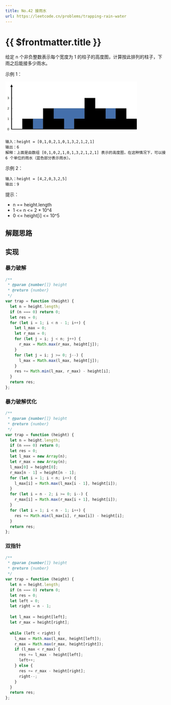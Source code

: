 ```yaml
---
title: No.42 接雨水
url: https://leetcode.cn/problems/trapping-rain-water
---
```


# <a class='!no-underline' :href="$frontmatter.url" target="_blank">{{ $frontmatter.title }}</a>

给定 n 个非负整数表示每个宽度为 1 的柱子的高度图，计算按此排列的柱子，下雨之后能接多少雨水。

示例 1：

![rainwatertrap](https://raw.githubusercontent.com/wcywxq/image-store/master/ssg/code_leetcode_No.42_rainwatertrap.png)

```text
输入：height = [0,1,0,2,1,0,1,3,2,1,2,1]
输出：6
解释：上面是由数组 [0,1,0,2,1,0,1,3,2,1,2,1] 表示的高度图，在这种情况下，可以接 6 个单位的雨水（蓝色部分表示雨水）。
```

示例 2：

```text
输入：height = [4,2,0,3,2,5]
输出：9
```

提示：

- n == height.length
- 1 <= n <= 2 \* 10^4
- 0 <= height\[i\] <= 10^5

## 解题思路

## 实现

### 暴力破解

```js
/**
 * @param {number[]} height
 * @return {number}
 */
var trap = function (height) {
  let n = height.length;
  if (n === 0) return 0;
  let res = 0;
  for (let i = 1; i < n - 1; i++) {
    let l_max = 0;
    let r_max = 0;
    for (let j = i; j < n; j++) {
      r_max = Math.max(r_max, height[j]);
    }
    for (let j = i; j >= 0; j--) {
      l_max = Math.max(l_max, height[j]);
    }
    res += Math.min(l_max, r_max) - height[i];
  }
  return res;
};
```

### 暴力破解优化

```js
/**
 * @param {number[]} height
 * @return {number}
 */
var trap = function (height) {
  let n = height.length;
  if (n === 0) return 0;
  let res = 0;
  let l_max = new Array(n);
  let r_max = new Array(n);
  l_max[0] = height[0];
  r_max[n - 1] = height[n - 1];
  for (let i = 1; i < n; i++) {
    l_max[i] = Math.max(l_max[i - 1], height[i]);
  }
  for (let i = n - 2; i >= 0; i--) {
    r_max[i] = Math.max(r_max[i + 1], height[i]);
  }
  for (let i = 1; i < n - 1; i++) {
    res += Math.min(l_max[i], r_max[i]) - height[i];
  }
  return res;
};
```

### 双指针

```js
/**
 * @param {number[]} height
 * @return {number}
 */
var trap = function (height) {
  let n = height.length;
  if (n === 0) return 0;
  let res = 0;
  let left = 0;
  let right = n - 1;

  let l_max = height[left];
  let r_max = height[right];

  while (left < right) {
    l_max = Math.max(l_max, height[left]);
    r_max = Math.max(r_max, height[right]);
    if (l_max < r_max) {
      res += l_max - height[left];
      left++;
    } else {
      res += r_max - height[right];
      right--;
    }
  }
  return res;
};
```
